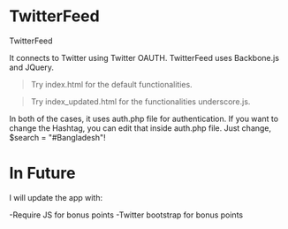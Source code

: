 TwitterFeed
===========

TwitterFeed

It connects to Twitter using Twitter OAUTH. TwitterFeed uses Backbone.js and JQuery.

  > Try index.html for the default functionalities.

  > Try index_updated.html for the functionalities underscore.js.

In both of the cases, it uses auth.php file for authentication. If you want to change the Hashtag, you can edit that inside auth.php file. Just change, $search = "#Bangladesh"!

In Future
=========
I will update the app with:

  -Require JS for bonus points
  -Twitter bootstrap for bonus points
